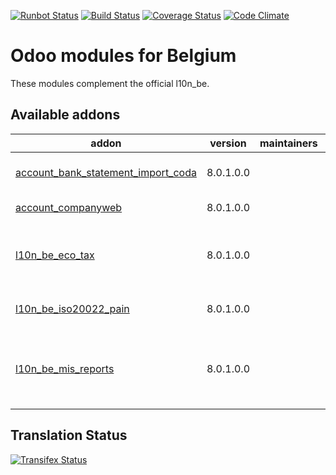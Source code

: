[![Runbot Status](https://runbot.odoo-community.org/runbot/badge/flat/119/8.0.svg)](https://runbot.odoo-community.org/runbot/repo/github-com-oca-l10n-belgium-119)
[![Build Status](https://travis-ci.org/OCA/l10n-belgium.svg?branch=8.0)](https://travis-ci.org/OCA/l10n-belgium)
[![Coverage Status](https://coveralls.io/repos/OCA/l10n-belgium/badge.png?branch=8.0)](https://coveralls.io/r/OCA/l10n-belgium?branch=8.0)
[![Code Climate](https://codeclimate.com/github/OCA/l10n-belgium/badges/gpa.svg)](https://codeclimate.com/github/OCA/l10n-belgium)

Odoo modules for Belgium
========================

These modules complement the official l10n_be.


[//]: # (addons)

Available addons
----------------
addon | version | maintainers | summary
--- | --- | --- | ---
[account_bank_statement_import_coda](account_bank_statement_import_coda/) | 8.0.1.0.0 |  | Import CODA Bank Statement
[account_companyweb](account_companyweb/) | 8.0.1.0.0 |  | Companyweb (8.0 legacy)
[l10n_be_eco_tax](l10n_be_eco_tax/) | 8.0.1.0.0 |  | Data module to support BEBAT and RECUPEL taxes
[l10n_be_iso20022_pain](l10n_be_iso20022_pain/) | 8.0.1.0.0 |  | ISO 20022 PAIN Support for Belgium
[l10n_be_mis_reports](l10n_be_mis_reports/) | 8.0.1.0.0 |  | MIS Builder templates for the Belgium P&L and Balance Sheets

[//]: # (end addons)

Translation Status
------------------
[![Transifex Status](https://www.transifex.com/projects/p/OCA-l10n-belgium-8-0/chart/image_png)](https://www.transifex.com/projects/p/OCA-l10n-belgium-8-0)

